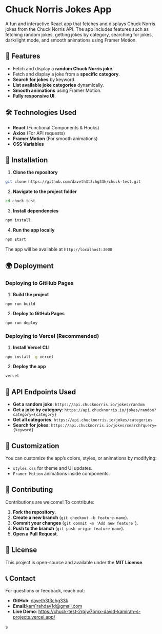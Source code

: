 # Chuck Norris Jokes App

A fun and interactive React app that fetches and displays Chuck Norris jokes from the Chuck Norris API. The app includes features such as fetching random jokes, getting jokes by category, searching for jokes, dark/light mode, and smooth animations using Framer Motion.

## 🚀 Features

- Fetch and display a **random Chuck Norris joke**.
- Fetch and display a joke from a **specific category**.
- **Search for jokes** by keyword.
- **List available joke categories** dynamically.
- **Smooth animations** using Framer Motion.
- **Fully responsive UI**.

## 🛠️ Technologies Used

- **React** (Functional Components & Hooks)
- **Axios** (For API requests)
- **Framer Motion** (For smooth animations)
- **CSS Variables**


## 🔧 Installation

1. **Clone the repository**
```sh
git clone https://github.com/daveth3t3chg33k/chuck-test.git
```

2. **Navigate to the project folder**
```sh
cd chuck-test
```

3. **Install dependencies**
```sh
npm install
```

4. **Run the app locally**
```sh
npm start
```
The app will be available at `http://localhost:3000`

## 🌍 Deployment

### Deploying to GitHub Pages
1. **Build the project**
```sh
npm run build
```
2. **Deploy to GitHub Pages**
```sh
npm run deploy
```

### Deploying to Vercel (Recommended)
1. **Install Vercel CLI**
```sh
npm install -g vercel
```
2. **Deploy the app**
```sh
vercel
```

## 🎯 API Endpoints Used

- **Get a random joke**: `https://api.chucknorris.io/jokes/random`
- **Get a joke by category**: `https://api.chucknorris.io/jokes/random?category={category}`
- **Get all categories**: `https://api.chucknorris.io/jokes/categories`
- **Search for jokes**: `https://api.chucknorris.io/jokes/search?query={keyword}`

## 🎨 Customization

You can customize the app’s colors, styles, or animations by modifying:
- `styles.css` for theme and UI updates.
- `Framer Motion` animations inside components.

## 🤝 Contributing

Contributions are welcome! To contribute:
1. **Fork the repository**.
2. **Create a new branch** (`git checkout -b feature-name`).
3. **Commit your changes** (`git commit -m 'Add new feature'`).
4. **Push to the branch** (`git push origin feature-name`).
5. **Open a Pull Request**.

## 📄 License

This project is open-source and available under the **MIT License**.

## 📞 Contact

For questions or feedback, reach out:
- **GitHub**: [daveth3t3chg33k](https://github.com/dav3th3t3chg33k)
- **Email**:kam1rahdav1d@gmail.com
- **Live Demo**: https://chuck-test-2rqjw7bmx-david-kamirah-s-projects.vercel.app/

s